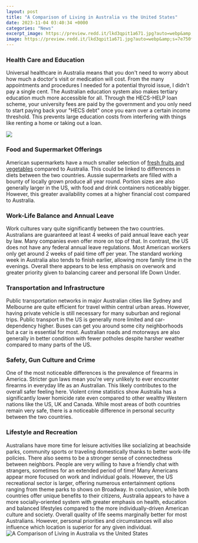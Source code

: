```yaml
---
layout: post
title: "A Comparison of Living in Australia vs the United States"
date: 2023-11-04 03:40:34 +0000
categories: "News"
excerpt_image: https://preview.redd.it/lkd3qpit1a671.jpg?auto=webp&amp;s=7e750fc7f04ee32b7876a16daf29f911bb66550c
image: https://preview.redd.it/lkd3qpit1a671.jpg?auto=webp&amp;s=7e750fc7f04ee32b7876a16daf29f911bb66550c
---
```


### Health Care and Education
Universal healthcare in Australia means that you don't need to worry about how much a doctor's visit or medication will cost. From the many appointments and procedures I needed for a potential thyroid issue, I didn't pay a single cent. The Australian education system also makes tertiary education much more accessible for all. Through the HECS-HELP loan scheme, your university fees are paid by the government and you only need to start paying back your "HECS debt" once you earn over a certain income threshold. This prevents large education costs from interfering with things like renting a home or taking out a loan. 

![](https://livingcost.org/assets/photo/cost/australia/united-states.jpg)
### Food and Supermarket Offerings 
American supermarkets have a much smaller selection of [fresh fruits and vegetables](https://fistore.mysenprints.com/collection/alfieri) compared to Australia. This could be linked to differences in diets between the two countries. Aussie supermarkets are filled with a bounty of locally grown produce all year round. Portion sizes are also generally larger in the US, with food and drink containers noticeably bigger. However, this greater availability comes at a higher financial cost compared to Australia.
### Work-Life Balance and Annual Leave 
Work cultures vary quite significantly between the two countries. Australians are guaranteed at least 4 weeks of paid annual leave each year by law. Many companies even offer more on top of that. In contrast, the US does not have any federal annual leave regulations. Most American workers only get around 2 weeks of paid time off per year. The standard working week in Australia also tends to finish earlier, allowing more family time in the evenings. Overall there appears to be less emphasis on overwork and greater priority given to balancing career and personal life Down Under.
### Transportation and Infrastructure
Public transportation networks in major Australian cities like Sydney and Melbourne are quite efficient for travel within central urban areas. However, having private vehicle is still necessary for many suburban and regional trips. Public transport in the US is generally more limited and car-dependency higher. Buses can get you around some city neighborhoods but a car is essential for most. Australian roads and motorways are also generally in better condition with fewer potholes despite harsher weather compared to many parts of the US. 
### Safety, Gun Culture and Crime
One of the most noticeable differences is the prevalence of firearms in America. Stricter gun laws mean you're very unlikely to ever encounter firearms in everyday life as an Australian. This likely contributes to the overall safer feeling here. Violent crime statistics show Australia has a significantly lower homicide rate even compared to other wealthy Western nations like the US, UK and Canada. While most areas of both countries remain very safe, there is a noticeable difference in personal security between the two countries.
### Lifestyle and Recreation 
Australians have more time for leisure activities like socializing at beachside parks, community sports or traveling domestically thanks to better work-life policies. There also seems to be a stronger sense of connectedness between neighbors. People are very willing to have a friendly chat with strangers, sometimes for an extended period of time! Many Americans appear more focused on work and individual goals. However, the US recreational sector is larger, offering numerous entertainment options ranging from theme parks to shows on Broadway.
In conclusion, while both countries offer unique benefits to their citizens, Australia appears to have a more socially-oriented system with greater emphasis on health, education and balanced lifestyles compared to the more individually-driven American culture and society. Overall quality of life seems marginally better for most Australians. However, personal priorities and circumstances will also influence which location is superior for any given individual.
![A Comparison of Living in Australia vs the United States](https://preview.redd.it/lkd3qpit1a671.jpg?auto=webp&amp;s=7e750fc7f04ee32b7876a16daf29f911bb66550c)